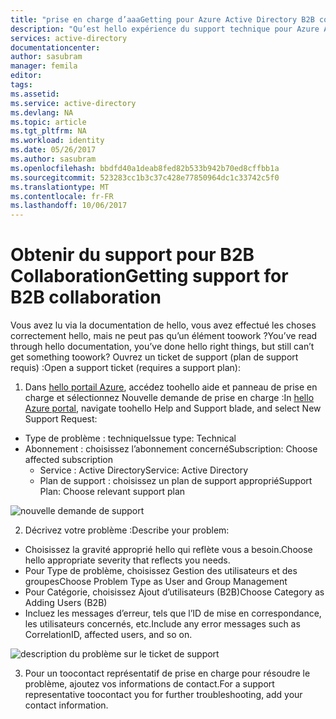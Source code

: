 ```yaml
---
title: "prise en charge d’aaaGetting pour Azure Active Directory B2B collaboration | Documents Microsoft"
description: "Qu’est hello expérience du support technique pour Azure Active Directory B2B collaboration ?"
services: active-directory
documentationcenter: 
author: sasubram
manager: femila
editor: 
tags: 
ms.assetid: 
ms.service: active-directory
ms.devlang: NA
ms.topic: article
ms.tgt_pltfrm: NA
ms.workload: identity
ms.date: 05/26/2017
ms.author: sasubram
ms.openlocfilehash: bbdfd40a1deab8fed82b533b942b70ed8cffbb1a
ms.sourcegitcommit: 523283cc1b3c37c428e77850964dc1c33742c5f0
ms.translationtype: MT
ms.contentlocale: fr-FR
ms.lasthandoff: 10/06/2017
---
```

# <a name="getting-support-for-b2b-collaboration"></a><span data-ttu-id="ee3d8-103">Obtenir du support pour B2B Collaboration</span><span class="sxs-lookup"><span data-stu-id="ee3d8-103">Getting support for B2B collaboration</span></span>

<span data-ttu-id="ee3d8-104">Vous avez lu via la documentation de hello, vous avez effectué les choses correctement hello, mais ne peut pas qu’un élément toowork ?</span><span class="sxs-lookup"><span data-stu-id="ee3d8-104">You’ve read through hello documentation, you’ve done hello right things, but still can’t get something toowork?</span></span> <span data-ttu-id="ee3d8-105">Ouvrez un ticket de support (plan de support requis) :</span><span class="sxs-lookup"><span data-stu-id="ee3d8-105">Open a support ticket (requires a support plan):</span></span>

1. <span data-ttu-id="ee3d8-106">Dans [hello portail Azure](https://portal.azure.com), accédez toohello aide et panneau de prise en charge et sélectionnez Nouvelle demande de prise en charge :</span><span class="sxs-lookup"><span data-stu-id="ee3d8-106">In [hello Azure portal](https://portal.azure.com), navigate toohello Help and Support blade, and select New Support Request:</span></span>
  - <span data-ttu-id="ee3d8-107">Type de problème : technique</span><span class="sxs-lookup"><span data-stu-id="ee3d8-107">Issue type: Technical</span></span>
  - <span data-ttu-id="ee3d8-108">Abonnement : choisissez l’abonnement concerné</span><span class="sxs-lookup"><span data-stu-id="ee3d8-108">Subscription: Choose affected subscription</span></span>
    - <span data-ttu-id="ee3d8-109">Service : Active Directory</span><span class="sxs-lookup"><span data-stu-id="ee3d8-109">Service: Active Directory</span></span>
    - <span data-ttu-id="ee3d8-110">Plan de support : choisissez un plan de support approprié</span><span class="sxs-lookup"><span data-stu-id="ee3d8-110">Support Plan: Choose relevant support plan</span></span>

  ![nouvelle demande de support](media/active-directory-b2b-support/new-support-request.png)

2. <span data-ttu-id="ee3d8-112">Décrivez votre problème :</span><span class="sxs-lookup"><span data-stu-id="ee3d8-112">Describe your problem:</span></span>
  - <span data-ttu-id="ee3d8-113">Choisissez la gravité approprié hello qui reflète vous a besoin.</span><span class="sxs-lookup"><span data-stu-id="ee3d8-113">Choose hello appropriate severity that reflects you needs.</span></span>
  - <span data-ttu-id="ee3d8-114">Pour Type de problème, choisissez Gestion des utilisateurs et des groupes</span><span class="sxs-lookup"><span data-stu-id="ee3d8-114">Choose Problem Type as User and Group Management</span></span>
  - <span data-ttu-id="ee3d8-115">Pour Catégorie, choisissez Ajout d’utilisateurs (B2B)</span><span class="sxs-lookup"><span data-stu-id="ee3d8-115">Choose Category as Adding Users (B2B)</span></span>
  - <span data-ttu-id="ee3d8-116">Incluez les messages d’erreur, tels que l’ID de mise en correspondance, les utilisateurs concernés, etc.</span><span class="sxs-lookup"><span data-stu-id="ee3d8-116">Include any error messages such as CorrelationID, affected users, and so on.</span></span>

  ![description du problème sur le ticket de support](media/active-directory-b2b-support/problem-description.png)

3. <span data-ttu-id="ee3d8-118">Pour un toocontact représentatif de prise en charge pour résoudre le problème, ajoutez vos informations de contact.</span><span class="sxs-lookup"><span data-stu-id="ee3d8-118">For a support representative toocontact you for further troubleshooting, add your contact information.</span></span>
